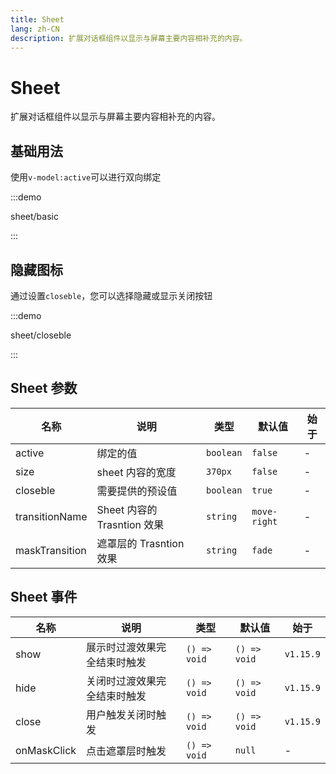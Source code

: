 ```yaml
---
title: Sheet
lang: zh-CN
description: 扩展对话框组件以显示与屏幕主要内容相补充的内容。
---
```


# Sheet

扩展对话框组件以显示与屏幕主要内容相补充的内容。

## 基础用法

使用`v-model:active`可以进行双向绑定

:::demo

sheet/basic

:::

## 隐藏图标

通过设置`closeble`，您可以选择隐藏或显示关闭按钮

:::demo

sheet/closeble

:::

## Sheet 参数

| 名称           | 说明                        | 类型      | 默认值       | 始于 |
| -------------- | --------------------------- | --------- | ------------ | ---- |
| active         | 绑定的值                    | `boolean` | `false`      | -    |
| size           | sheet 内容的宽度            | `370px`   | `false`      | -    |
| closeble       | 需要提供的预设值            | `boolean` | `true`       | -    |
| transitionName | Sheet 内容的 Trasntion 效果 | `string`  | `move-right` | -    |
| maskTransition | 遮罩层的 Trasntion 效果     | `string`  | `fade`       | -    |

## Sheet 事件

| 名称        | 说明                         | 类型         | 默认值       | 始于      |
| ----------- | ---------------------------- | ------------ | ------------ | --------- |
| show        | 展示时过渡效果完全结束时触发 | `() => void` | `() => void` | `v1.15.9` |
| hide        | 关闭时过渡效果完全结束时触发 | `() => void` | `() => void` | `v1.15.9` |
| close       | 用户触发关闭时触发           | `() => void` | `() => void` | `v1.15.9` |
| onMaskClick | 点击遮罩层时触发             | `() => void` | `null`       | -         |
